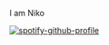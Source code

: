 I am Niko

[![spotify-github-profile](https://spotify-github-profile.kittinanx.com/api/view?uid=mkwshbzr2xqf1st6ig76xw0se&cover_image=true&theme=default&show_offline=false&background_color=121212&interchange=false)](https://github.com/kittinan/spotify-github-profile)
<!--
**NikoAbyss/NikoAbyss** is a ✨ _special_ ✨ repository because its `README.md` (this file) appears on your GitHub profile.

Here are some ideas to get you started:

- 🔭 I’m currently working on ...
- 🌱 I’m currently learning ...
- 👯 I’m looking to collaborate on ...
- 🤔 I’m looking for help with ...
- 💬 Ask me about ...
- 📫 How to reach me: ...
- 😄 Pronouns: ...
- ⚡ Fun fact: ...
-->
